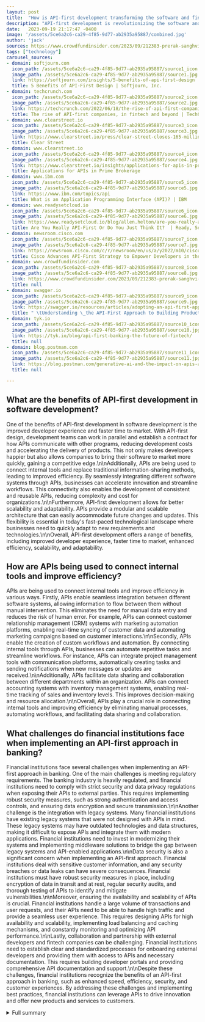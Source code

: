 ```yaml
---
layout: post
title:  "How is API-first development transforming the software and fintech industries?"
description: "API-first development is revolutionizing the software and fintech industries, providing numerous benefits and driving innovation. This approach prioritizes APIs as products and puts intentional strategy into their design, implementation, security, and discoverability, reshaping the development and delivery of software solutions."
date:   2023-09-19 21:17:47 -0400
image: '/assets/5ce6a2c6-ca29-4f85-9d77-ab2935a95887/combined.jpg'
author: 'jack'
sources: https://www.crowdfundinsider.com/2023/09/212383-prerak-sanghvi-vp-of-engineering-at-clear-street-fintech-exec-discusses-how-api-first-development-is-streamlining-software-apps/ https://softjourn.com/insights/5-benefits-of-api-first-design https://swagger.io/resources/articles/adopting-an-api-first-approach/ https://techcrunch.com/2022/06/18/the-rise-of-api-first-companies-in-fintech-and-beyond/ https://tyk.io/blog/api-first-banking-the-future-of-fintech/ https://www.clearstreet.io/press/clear-street-closes-165-million-series-b-funding-round https://www.clearstreet.io/insights/applications-for-apis-in-prime-brokerage https://www.ibm.com/topics/api https://blog.postman.com/generative-ai-and-the-impact-on-apis-and-software-development/ https://www.readysetcloud.io/blog/allen.helton/are-you-really-api-first/ https://newsroom.cisco.com/c/r/newsroom/en/us/a/y2022/m10/cisco-advances-api-first-strategy-to-empower-developers-in-the-digital-economy.html
tags: ["technology"]
carousel_sources:
- domain: softjourn.com
  icon_path: /assets/5ce6a2c6-ca29-4f85-9d77-ab2935a95887/source1_icon.jpg
  image_path: /assets/5ce6a2c6-ca29-4f85-9d77-ab2935a95887/source1.jpg
  link: https://softjourn.com/insights/5-benefits-of-api-first-design
  title: 5 Benefits of API-First Design | Softjourn, Inc.
- domain: techcrunch.com
  icon_path: /assets/5ce6a2c6-ca29-4f85-9d77-ab2935a95887/source2_icon.jpg
  image_path: /assets/5ce6a2c6-ca29-4f85-9d77-ab2935a95887/source2.jpg
  link: https://techcrunch.com/2022/06/18/the-rise-of-api-first-companies-in-fintech-and-beyond/
  title: The rise of API-first companies, in fintech and beyond | TechCrunch
- domain: www.clearstreet.io
  icon_path: /assets/5ce6a2c6-ca29-4f85-9d77-ab2935a95887/source3_icon.jpg
  image_path: /assets/5ce6a2c6-ca29-4f85-9d77-ab2935a95887/source3.jpg
  link: https://www.clearstreet.io/press/clear-street-closes-165-million-series-b-funding-round
  title: Clear Street
- domain: www.clearstreet.io
  icon_path: /assets/5ce6a2c6-ca29-4f85-9d77-ab2935a95887/source4_icon.jpg
  image_path: /assets/5ce6a2c6-ca29-4f85-9d77-ab2935a95887/source4.jpg
  link: https://www.clearstreet.io/insights/applications-for-apis-in-prime-brokerage
  title: Applications for APIs in Prime Brokerage
- domain: www.ibm.com
  icon_path: /assets/5ce6a2c6-ca29-4f85-9d77-ab2935a95887/source5_icon.jpg
  image_path: /assets/5ce6a2c6-ca29-4f85-9d77-ab2935a95887/source5.jpg
  link: https://www.ibm.com/topics/api
  title: What is an Application Programming Interface (API)? | IBM
- domain: www.readysetcloud.io
  icon_path: /assets/5ce6a2c6-ca29-4f85-9d77-ab2935a95887/source6_icon.jpg
  image_path: /assets/5ce6a2c6-ca29-4f85-9d77-ab2935a95887/source6.jpg
  link: https://www.readysetcloud.io/blog/allen.helton/are-you-really-api-first/
  title: Are You Really API-First Or Do You Just Think It?  | Ready, Set, Cloud!
- domain: newsroom.cisco.com
  icon_path: /assets/5ce6a2c6-ca29-4f85-9d77-ab2935a95887/source7_icon.jpg
  image_path: /assets/5ce6a2c6-ca29-4f85-9d77-ab2935a95887/source7.jpg
  link: https://newsroom.cisco.com/c/r/newsroom/en/us/a/y2022/m10/cisco-advances-api-first-strategy-to-empower-developers-in-the-digital-economy.html
  title: Cisco Advances API-First Strategy to Empower Developers in the Digital Economy
- domain: www.crowdfundinsider.com
  icon_path: /assets/5ce6a2c6-ca29-4f85-9d77-ab2935a95887/source8_icon.jpg
  image_path: /assets/5ce6a2c6-ca29-4f85-9d77-ab2935a95887/source8.jpg
  link: https://www.crowdfundinsider.com/2023/09/212383-prerak-sanghvi-vp-of-engineering-at-clear-street-fintech-exec-discusses-how-api-first-development-is-streamlining-software-apps/
  title: null
- domain: swagger.io
  icon_path: /assets/5ce6a2c6-ca29-4f85-9d77-ab2935a95887/source9_icon.jpg
  image_path: /assets/5ce6a2c6-ca29-4f85-9d77-ab2935a95887/source9.jpg
  link: https://swagger.io/resources/articles/adopting-an-api-first-approach/
  title: " \tUnderstanding \_the API-First Approach to Building Products "
- domain: tyk.io
  icon_path: /assets/5ce6a2c6-ca29-4f85-9d77-ab2935a95887/source10_icon.jpg
  image_path: /assets/5ce6a2c6-ca29-4f85-9d77-ab2935a95887/source10.jpg
  link: https://tyk.io/blog/api-first-banking-the-future-of-fintech/
  title: null
- domain: blog.postman.com
  icon_path: /assets/5ce6a2c6-ca29-4f85-9d77-ab2935a95887/source11_icon.jpg
  image_path: /assets/5ce6a2c6-ca29-4f85-9d77-ab2935a95887/source11.jpg
  link: https://blog.postman.com/generative-ai-and-the-impact-on-apis-and-software-development/
  title: null

---
```


## What are the benefits of API-first development in software development?
One of the benefits of API-first development in software development is the improved developer experience and faster time to market. With API-first design, development teams can work in parallel and establish a contract for how APIs communicate with other programs, reducing development costs and accelerating the delivery of products. This not only makes developers happier but also allows companies to bring their software to market more quickly, gaining a competitive edge.\n\nAdditionally, APIs are being used to connect internal tools and replace traditional information-sharing methods, leading to improved efficiency. By seamlessly integrating different software systems through APIs, businesses can accelerate innovation and streamline workflows. This connectivity also enables the development of consistent and reusable APIs, reducing complexity and cost for organizations.\n\nFurthermore, API-first development allows for better scalability and adaptability. APIs provide a modular and scalable architecture that can easily accommodate future changes and updates. This flexibility is essential in today's fast-paced technological landscape where businesses need to quickly adapt to new requirements and technologies.\n\nOverall, API-first development offers a range of benefits, including improved developer experience, faster time to market, enhanced efficiency, scalability, and adaptability.

## How are APIs being used to connect internal tools and improve efficiency?
APIs are being used to connect internal tools and improve efficiency in various ways. Firstly, APIs enable seamless integration between different software systems, allowing information to flow between them without manual intervention. This eliminates the need for manual data entry and reduces the risk of human error. For example, APIs can connect customer relationship management (CRM) systems with marketing automation platforms, enabling real-time syncing of customer data and automating marketing campaigns based on customer interactions.\n\nSecondly, APIs enable the creation of custom workflows and automation. By connecting internal tools through APIs, businesses can automate repetitive tasks and streamline workflows. For instance, APIs can integrate project management tools with communication platforms, automatically creating tasks and sending notifications when new messages or updates are received.\n\nAdditionally, APIs facilitate data sharing and collaboration between different departments within an organization. APIs can connect accounting systems with inventory management systems, enabling real-time tracking of sales and inventory levels. This improves decision-making and resource allocation.\n\nOverall, APIs play a crucial role in connecting internal tools and improving efficiency by eliminating manual processes, automating workflows, and facilitating data sharing and collaboration.

## What challenges do financial institutions face when implementing an API-first approach in banking?
Financial institutions face several challenges when implementing an API-first approach in banking. One of the main challenges is meeting regulatory requirements. The banking industry is heavily regulated, and financial institutions need to comply with strict security and data privacy regulations when exposing their APIs to external parties. This requires implementing robust security measures, such as strong authentication and access controls, and ensuring data encryption and secure transmission.\n\nAnother challenge is the integration with legacy systems. Many financial institutions have existing legacy systems that were not designed with APIs in mind. These legacy systems may have outdated technologies and data structures, making it difficult to expose APIs and integrate them with modern applications. Financial institutions need to invest in modernizing their systems and implementing middleware solutions to bridge the gap between legacy systems and API-enabled applications.\n\nData security is also a significant concern when implementing an API-first approach. Financial institutions deal with sensitive customer information, and any security breaches or data leaks can have severe consequences. Financial institutions must have robust security measures in place, including encryption of data in transit and at rest, regular security audits, and thorough testing of APIs to identify and mitigate vulnerabilities.\n\nMoreover, ensuring the availability and scalability of APIs is crucial. Financial institutions handle a large volume of transactions and user requests, and their APIs need to be able to handle high traffic and provide a seamless user experience. This requires designing APIs for high availability and scalability, implementing load balancing and caching mechanisms, and constantly monitoring and optimizing API performance.\n\nLastly, collaboration and partnership with external developers and fintech companies can be challenging. Financial institutions need to establish clear and standardized processes for onboarding external developers and providing them with access to APIs and necessary documentation. This requires building developer portals and providing comprehensive API documentation and support.\n\nDespite these challenges, financial institutions recognize the benefits of an API-first approach in banking, such as enhanced speed, efficiency, security, and customer experiences. By addressing these challenges and implementing best practices, financial institutions can leverage APIs to drive innovation and offer new products and services to customers.



<details>
  <summary>Full summary</summary>
<p>I. Introduction</p>
<p>API-first development is gaining traction as more businesses recognize the value it brings. Insights Distilled's State of Enterprise Tech report revealed that 43% of respondents consider API-first development a top priority for 2023. This indicates a shift towards a more API-driven approach in software development.</p>
<p>II. The State of API-First Development</p>
<p>API-first development is gaining traction as more businesses recognize the value it brings. Insights Distilled's State of Enterprise Tech report revealed that 43% of respondents consider API-first development a top priority for 2023. This indicates a shift towards a more API-driven approach in software development.</p>
<p>A. Growing recognition and prioritization</p>
<p>API-first development is gaining traction as more businesses recognize the value it brings. Insights Distilled's State of Enterprise Tech report revealed that 43% of respondents consider API-first development a top priority for 2023. This indicates a shift towards a more API-driven approach in software development.</p>
<p>III. Benefits of API-First Development</p>
<p>API-first development is gaining traction as more businesses recognize the value it brings. Insights Distilled's State of Enterprise Tech report revealed that 43% of respondents consider API-first development a top priority for 2023. This indicates a shift towards a more API-driven approach in software development.</p>
<p>A. Improved developer experience and faster time to market</p>
<p>One of the key advantages of API-first development is the improved developer experience and increased speed to market. A survey conducted by Postma showed that API-first companies are happier and able to ship code faster. By establishing a contract for how APIs communicate with other programs through API-First Design, development teams can work in parallel, reducing development costs and accelerating the delivery of products.</p>
<p>B. Connectivity and efficiency</p>
<p>APIs are being used to connect internal tools and replace traditional information-sharing methods. This enables seamless collaboration between different software systems, accelerating innovation and improving efficiency. API-first development allows for the development of consistent and reusable APIs, reducing complexity and cost for businesses.</p>
<p>IV. API-First Companies and Funding</p>
<p>The rise of API-first companies is apparent in various industries, particularly fintech. Plaid, a leading fintech company, utilizes API solutions to improve market access. GGV Capital has even launched an index of API-first companies, ranking the 50 API-led private companies that have raised the most funding. Stripe tops the list with impressive funding. In total, API-first companies have raised $12 billion in funding, with $5 billion raised in 2021 alone.</p>
<p>V. API-First Approach in Banking</p>
<p>Financial institutions are embracing the potential of API-first development in delivering scalable and robust products. Large banks allocate an average of 14% of their IT budget to APIs. This demonstrates the importance of APIs in enhancing speed, efficiency, security, customer experiences, and data analytics in banking. However, implementing an API-first approach comes with challenges, such as regulatory obligations, data security concerns, and integration with legacy systems. Overcoming these challenges requires modular API products, thorough testing, and robust security measures.</p>
<p>VI. Clear Street: A Leading API-First Company</p>
<p>Clear Street, a fintech company, has recently closed a $165 million Series B funding round to improve access to capital markets. Using an API-first approach, Clear Street aims to revolutionize prime brokerage by building the financial infrastructure for today's institutions. Their cloud-native platform, consisting of hundreds of microservices, provides services and data for investors to compete in today's markets. Clear Street's architecture processes over $3 billion in daily trading volume, resulting in a valuation of $1.7 billion. By creating API-first platforms for clearing, settlement, and custody, Clear Street aims to improve access to public markets and compete with established players. This expansion includes hiring nearly 100 engineers to enhance their leadership team.</p>
<p>VII. Impact of API-First Development on Software</p>
<p>API-first development is not limited to the fintech industry; it has a significant impact on software development as a whole. With the emergence of generative AI, APIs become even more crucial, serving as the foundation for AI-driven bots and simplifying complicated graphical interfaces. API-first strategies become essential for companies seeking to leverage generative AI and unlock innovation and creativity. However, companies must ensure trusted sources and prioritize API debugging and testing to mitigate misuse concerns.</p>
<p>VIII. The Importance of Backward Compatibility</p>
<p>Cisco, a leading technology company, is committed to an API-first strategy and is rolling out backward compatibility for its APIs. Backward compatibility is essential for API development, allowing developers to build exceptional digital experiences using proven services. By focusing on developers and creating exceptional digital experiences, Cisco aims to adapt quickly to customer demands.</p>
<p>IX. Conclusion</p>
<p>In conclusion, API-first development is transforming the software and fintech industries, providing numerous benefits such as improved developer experiences, increased speed to market, connectivity, and enhanced security. API-first companies are on the rise, securing significant funding and driving innovation. Clear Street, with its API-first platforms, aims to improve access to capital markets and enhance competition. As generative AI advances, APIs become crucial in simplifying interfaces and driving innovation. Furthermore, Cisco's commitment to backward compatibility showcases the importance of this approach in enabling businesses to adapt and deliver exceptional digital experiences. The future of software and fintech lies in the API-first approach.</p>
</details>
